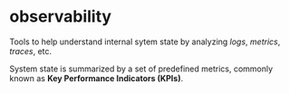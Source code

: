# observability
Tools to help understand internal sytem state by analyzing _logs_, _metrics_, _traces_, etc.

System state is summarized by a set of predefined metrics, commonly known as **Key Performance Indicators (KPIs)**.
